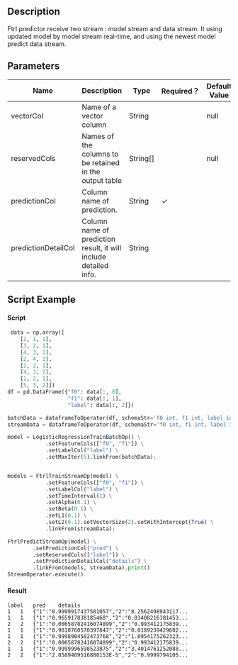 ## Description
Ftrl predictor receive two stream : model stream and data stream. It using updated model by model stream real-time,
 and using the newest model predict data stream.

## Parameters
| Name | Description | Type | Required？ | Default Value |
| --- | --- | --- | --- | --- |
| vectorCol | Name of a vector column | String |  | null |
| reservedCols | Names of the columns to be retained in the output table | String[] |  | null |
| predictionCol | Column name of prediction. | String | ✓ |  |
| predictionDetailCol | Column name of prediction result, it will include detailed info. | String |  |  |


## Script Example
#### Script
```python
 data = np.array([
    [2, 1, 1],
    [3, 2, 1],
    [4, 3, 2],
    [2, 4, 1],
    [2, 2, 1],
    [4, 3, 2],
    [1, 2, 1],
    [5, 3, 2]])
df = pd.DataFrame({"f0": data[:, 0], 
                   "f1": data[:, 1],
                   "label": data[:, 2]})

batchData = dataframeToOperator(df, schemaStr='f0 int, f1 int, label int', op_type='batch')
streamData = dataframeToOperator(df, schemaStr='f0 int, f1 int, label int', op_type='stream')

model = LogisticRegressionTrainBatchOp() \
			.setFeatureCols(["f0", "f1"]) \
			.setLabelCol("label") \
			.setMaxIter(5).linkFrom(batchData);


models = FtrlTrainStreamOp(model) \
			.setFeatureCols(["f0", "f1"]) \
			.setLabelCol("label") \
			.setTimeInterval(1) \
			.setAlpha(0.1) \
			.setBeta(0.1) \
			.setL1(0.1) \
			.setL2(0.1).setVectorSize(2).setWithIntercept(True) \
		    .linkFrom(streamData);

FtrlPredictStreamOp(model) \
        .setPredictionCol("pred") \
        .setReservedCols(["label"]) \
        .setPredictionDetailCol("details") \
        .linkFrom(models, streamData).print()
StreamOperator.execute()
```
#### Result
```
label	pred	details
1	1	{"1":"0.9999917437501057","2":"8.2562498943117...
1	1	{"1":"0.965917838185468","2":"0.03408216181453...
2	2	{"1":"0.00658782416074899","2":"0.993412175839...
1	1	{"1":"0.9810760570397847","2":"0.0189239429602...
1	1	{"1":"0.9998904582473768","2":"1.0954175262323...
2	2	{"1":"0.00658782416074899","2":"0.993412175839...
1	1	{"1":"0.9999996598523875","2":"3.4014761252088...
2	2	{"1":"2.0589409516880153E-5","2":"0.9999794105...
```


```

